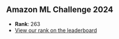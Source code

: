 ## Amazon ML Challenge 2024
- **Rank**: 263
- [View our rank on the leaderboard](https://unstop.com/hackathons/amazon-ml-challenge-amazon-1100713/coding-challenge/200089)
